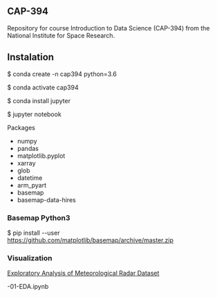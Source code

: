 ## CAP-394
Repository for course Introduction to Data Science (CAP-394) from the National Institute for Space Research.

## Instalation

<p>$ conda create -n cap394 python=3.6</p>
<p>$ conda activate cap394</p>
<p>$ conda install jupyter</p>
<p>$ jupyter notebook</p>

Packages
- numpy
- pandas
- matplotlib.pyplot
- xarray
- glob
- datetime
- arm_pyart
- basemap
- basemap-data-hires

### Basemap Python3
$ pip install --user https://github.com/matplotlib/basemap/archive/master.zip


### Visualization

[Exploratory Analysis of Meteorological Radar Dataset](https://github.com/helvecioneto/CAP-394/blob/master/01-EDA.ipynb)

-01-EDA.ipynb

